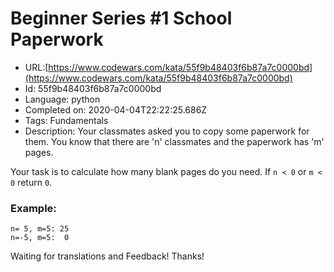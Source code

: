 # Beginner Series #1 School Paperwork

 - URL:[https://www.codewars.com/kata/55f9b48403f6b87a7c0000bd](https://www.codewars.com/kata/55f9b48403f6b87a7c0000bd)
 - Id: 55f9b48403f6b87a7c0000bd
 - Language: python
 - Completed on: 2020-04-04T22:22:25.686Z
 - Tags: Fundamentals
 - Description:
Your classmates asked you to copy some paperwork for them. You know that there are 'n' classmates and the paperwork has 'm' pages.

Your task is to calculate how many blank pages do you need. If `n < 0` or `m < 0` return `0`.


### Example:

```
n= 5, m=5: 25
n=-5, m=5:  0
```


Waiting for translations and Feedback! Thanks!

